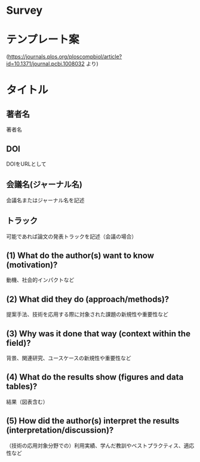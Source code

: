 # Survey

# テンプレート案
(https://journals.plos.org/ploscompbiol/article?id=10.1371/journal.pcbi.1008032 より)

# タイトル                                                                                                                                                                         
## 著者名
著者名                                                                                                                                                                            
## DOI
DOIをURLとして
## 会議名(ジャーナル名)                                                                                                                                                         
会議名またはジャーナル名を記述
## トラック                                                                                                                                                              
可能であれば論文の発表トラックを記述（会議の場合）
## (1) What do the author(s) want to know (motivation)?
動機、社会的インパクトなど
## (2) What did they do (approach/methods)?
提案手法、技術を応用する際に対象された課題の新規性や重要性など
## (3) Why was it done that way (context within the field)?
背景、関連研究、ユースケースの新規性や重要性など
## (4) What do the results show (figures and data tables)?
結果（図表含む）
## (5) How did the author(s) interpret the results (interpretation/discussion)?
（技術の応用対象分野での）利用実績、学んだ教訓やベストプラクティス、適応性など
